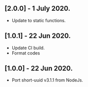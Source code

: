 ## [2.0.0] - 1 July 2020.

* Update to static functions.

## [1.0.1] - 22 Jun 2020.

* Update CI build.
* Format codes

## [1.0.0] - 22 Jun 2020.

* Port short-uuid v3.1.1 from NodeJs.
